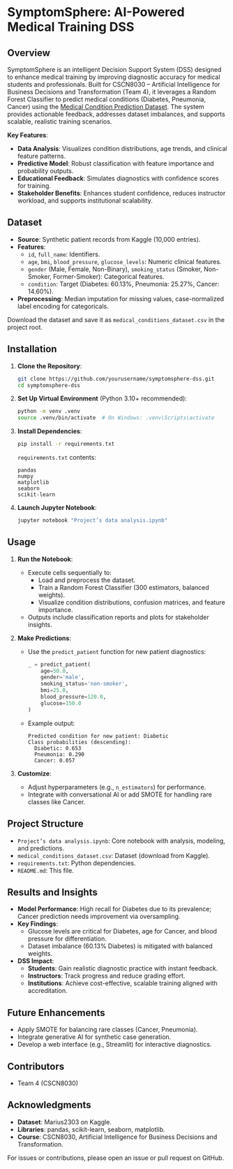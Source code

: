 # SymptomSphere: AI-Powered Medical Training DSS

## Overview

SymptomSphere is an intelligent Decision Support System (DSS) designed to enhance medical training by improving diagnostic accuracy for medical students and professionals. Built for CSCN8030 – Artificial Intelligence for Business Decisions and Transformation (Team 4), it leverages a Random Forest Classifier to predict medical conditions (Diabetes, Pneumonia, Cancer) using the [Medical Condition Prediction Dataset](https://www.kaggle.com/datasets/marius2303/medical-condition-prediction-dataset/data). The system provides actionable feedback, addresses dataset imbalances, and supports scalable, realistic training scenarios.

**Key Features**:
- **Data Analysis**: Visualizes condition distributions, age trends, and clinical feature patterns.
- **Predictive Model**: Robust classification with feature importance and probability outputs.
- **Educational Feedback**: Simulates diagnostics with confidence scores for training.
- **Stakeholder Benefits**: Enhances student confidence, reduces instructor workload, and supports institutional scalability.

## Dataset

- **Source**: Synthetic patient records from Kaggle (10,000 entries).
- **Features**:
  - `id`, `full_name`: Identifiers.
  - `age`, `bmi`, `blood_pressure`, `glucose_levels`: Numeric clinical features.
  - `gender` (Male, Female, Non-Binary), `smoking_status` (Smoker, Non-Smoker, Former-Smoker): Categorical features.
  - `condition`: Target (Diabetes: 60.13%, Pneumonia: 25.27%, Cancer: 14.60%).
- **Preprocessing**: Median imputation for missing values, case-normalized label encoding for categoricals.

Download the dataset and save it as `medical_conditions_dataset.csv` in the project root.

## Installation

1. **Clone the Repository**:
   ```bash
   git clone https://github.com/yourusername/symptomsphere-dss.git
   cd symptomsphere-dss
   ```

2. **Set Up Virtual Environment** (Python 3.10+ recommended):
   ```bash
   python -m venv .venv
   source .venv/bin/activate  # On Windows: .venv\Scripts\activate
   ```

3. **Install Dependencies**:
   ```bash
   pip install -r requirements.txt
   ```

   `requirements.txt` contents:
   ```
   pandas
   numpy
   matplotlib
   seaborn
   scikit-learn
   ```

4. **Launch Jupyter Notebook**:
   ```bash
   jupyter notebook "Project’s data analysis.ipynb"
   ```

## Usage

1. **Run the Notebook**:
   - Execute cells sequentially to:
     - Load and preprocess the dataset.
     - Train a Random Forest Classifier (300 estimators, balanced weights).
     - Visualize condition distributions, confusion matrices, and feature importance.
   - Outputs include classification reports and plots for stakeholder insights.

2. **Make Predictions**:
   - Use the `predict_patient` function for new patient diagnostics:
     ```python
     _ = predict_patient(
         age=50.0,
         gender='male',
         smoking_status='non-smoker',
         bmi=25.0,
         blood_pressure=120.0,
         glucose=150.0
     )
     ```
   - Example output:
     ```
     Predicted condition for new patient: Diabetic
     Class probabilities (descending):
       Diabetic: 0.653
       Pneumonia: 0.290
       Cancer: 0.057
     ```

3. **Customize**:
   - Adjust hyperparameters (e.g., `n_estimators`) for performance.
   - Integrate with conversational AI or add SMOTE for handling rare classes like Cancer.

## Project Structure

- `Project’s data analysis.ipynb`: Core notebook with analysis, modeling, and predictions.
- `medical_conditions_dataset.csv`: Dataset (download from Kaggle).
- `requirements.txt`: Python dependencies.
- `README.md`: This file.

## Results and Insights

- **Model Performance**: High recall for Diabetes due to its prevalence; Cancer prediction needs improvement via oversampling.
- **Key Findings**:
  - Glucose levels are critical for Diabetes, age for Cancer, and blood pressure for differentiation.
  - Dataset imbalance (60.13% Diabetes) is mitigated with balanced weights.
- **DSS Impact**:
  - **Students**: Gain realistic diagnostic practice with instant feedback.
  - **Instructors**: Track progress and reduce grading effort.
  - **Institutions**: Achieve cost-effective, scalable training aligned with accreditation.

## Future Enhancements

- Apply SMOTE for balancing rare classes (Cancer, Pneumonia).
- Integrate generative AI for synthetic case generation.
- Develop a web interface (e.g., Streamlit) for interactive diagnostics.

## Contributors

- Team 4 (CSCN8030)


## Acknowledgments

- **Dataset**: Marius2303 on Kaggle.
- **Libraries**: pandas, scikit-learn, seaborn, matplotlib.
- **Course**: CSCN8030, Artificial Intelligence for Business Decisions and Transformation.

For issues or contributions, please open an issue or pull request on GitHub.
